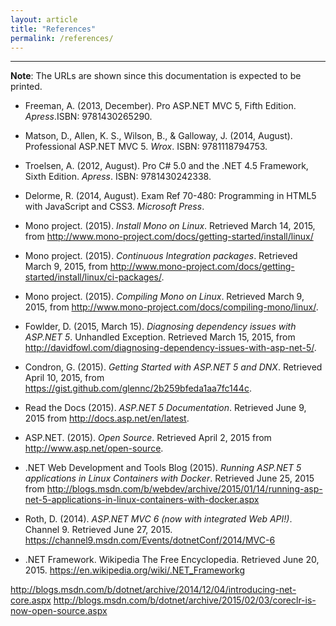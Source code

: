 ```yaml
---
layout: article
title: "References"
permalink: /references/
---
```


- - -

**Note**: The URLs are shown since this documentation is expected to be
printed.

* Freeman, A. (2013, December). Pro ASP.NET MVC 5, Fifth Edition.
  *Apress*.ISBN: 9781430265290.

* Matson, D., Allen, K. S., Wilson, B., & Galloway, J. (2014, August).
  Professional ASP.NET MVC 5. *Wrox*. ISBN: 9781118794753.

* Troelsen, A. (2012, August). Pro C# 5.0 and the .NET 4.5 Framework, Sixth
  Edition. *Apress*. ISBN: 9781430242338.

* Delorme, R. (2014, August). Exam Ref 70-480: Programming in HTML5 with
  JavaScript and CSS3. *Microsoft Press*.

* Mono project. (2015). *Install Mono on Linux*. Retrieved March 14, 2015, from
  <http://www.mono-project.com/docs/getting-started/install/linux/>

* Mono project. (2015). *Continuous Integration packages*. Retrieved March 9,
  2015, from
  <http://www.mono-project.com/docs/getting-started/install/linux/ci-packages/>.

* Mono project. (2015). *Compiling Mono on Linux*. Retrieved March 9, 2015,
  from <http://www.mono-project.com/docs/compiling-mono/linux/>.

* Fowlder, D. (2015, March 15). *Diagnosing dependency issues with ASP.NET 5*.
  Unhandled Exception. Retrieved March 15, 2015, from
  <http://davidfowl.com/diagnosing-dependency-issues-with-asp-net-5/>.

* Condron, G. (2015). *Getting Started with ASP.NET 5 and DNX*. Retrieved April
  10, 2015, from <https://gist.github.com/glennc/2b259bfeda1aa7fc144c>.

* Read the Docs (2015). *ASP.NET 5 Documentation*. Retrieved June 9, 2015 from <http://docs.asp.net/en/latest>.

* ASP.NET. (2015). *Open Source*. Retrieved April 2, 2015 from <http://www.asp.net/open-source>.

* .NET Web Development and Tools Blog (2015). *Running ASP.NET 5 applications
  in Linux Containers with Docker*. Retrieved June 25, 2015 from
  <http://blogs.msdn.com/b/webdev/archive/2015/01/14/running-asp-net-5-applications-in-linux-containers-with-docker.aspx>

* Roth, D. (2014). *ASP.NET MVC 6 (now with integrated Web API!)*. Channel 9.
  Retrieved June 27, 2015.
  <https://channel9.msdn.com/Events/dotnetConf/2014/MVC-6>

* .NET Framework. Wikipedia The Free Encyclopedia. Retrieved June 20, 2015.
  <https://en.wikipedia.org/wiki/.NET_Framework>g


<http://blogs.msdn.com/b/dotnet/archive/2014/12/04/introducing-net-core.aspx>
<http://blogs.msdn.com/b/dotnet/archive/2015/02/03/coreclr-is-now-open-source.aspx>

<!--
https://www.library.cornell.edu/research/citation/apa
https://help.github.com/articles/using-jekyll-with-pages/
https://jesusjzp.github.io/blog/2013/08/07/jekyll-environment-install/
https://help.github.com/articles/fork-a-repo/
-->
